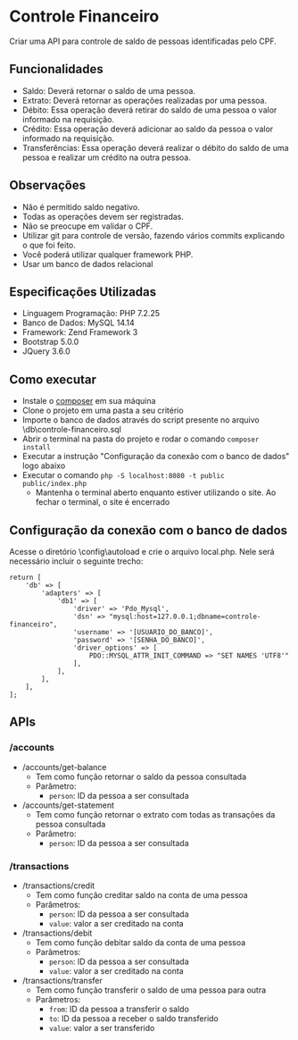 # Controle Financeiro

Criar uma API para controle de saldo de pessoas identificadas pelo CPF.

## Funcionalidades
- Saldo: Deverá retornar o saldo de uma pessoa.
- Extrato: Deverá retornar as operações realizadas por uma pessoa.
- Débito: Essa operação deverá retirar do saldo de uma pessoa o valor informado na requisição.
- Crédito: Essa operação deverá adicionar ao saldo da pessoa o valor informado na requisição.
- Transferências: Essa operação deverá realizar o débito do saldo de uma pessoa e realizar um crédito na outra pessoa.

## Observações
- Não é permitido saldo negativo.
- Todas as operações devem ser registradas.
- Não se preocupe em validar o CPF.
- Utilizar git para controle de versão, fazendo vários commits explicando o que foi feito.
- Você poderá utilizar qualquer framework PHP.
- Usar um banco de dados relacional

## Especificações Utilizadas
- Linguagem Programação: PHP 7.2.25
- Banco de Dados: MySQL 14.14
- Framework: Zend Framework 3
- Bootstrap 5.0.0
- JQuery 3.6.0

## Como executar
- Instale o [composer](https://getcomposer.org/download/) em sua máquina
- Clone o projeto em uma pasta a seu critério
- Importe o banco de dados através do script presente no arquivo \db\controle-financeiro.sql
- Abrir o terminal na pasta do projeto e rodar o comando `composer install`
- Executar a instrução "Configuração da conexão com o banco de dados" logo abaixo
- Executar o comando `php -S localhost:8080 -t public public/index.php`
  - Mantenha o terminal aberto enquanto estiver utilizando o site. Ao fechar o terminal, o site é encerrado


## Configuração da conexão com o banco de dados
Acesse o diretório \config\autoload e crie o arquivo local.php. Nele será necessário incluir o seguinte trecho:
```
return [
    'db' => [
        'adapters' => [
            'db1' => [
                'driver' => 'Pdo_Mysql',
                'dsn' => "mysql:host=127.0.0.1;dbname=controle-financeiro",
                'username' => '[USUARIO_DO_BANCO]',
                'password' => '[SENHA_DO_BANCO]',
                'driver_options' => [
                    PDO::MYSQL_ATTR_INIT_COMMAND => "SET NAMES 'UTF8'"
                ],
            ],
        ],
    ],
];
```

## APIs

### /accounts
- /accounts/get-balance
  - Tem como função retornar o saldo da pessoa consultada
  - Parâmetro: 
    - `person`: ID da pessoa a ser consultada
- /accounts/get-statement
  - Tem como função retornar o extrato com todas as transações da pessoa consultada
  - Parâmetro: 
    - `person`: ID da pessoa a ser consultada

### /transactions
- /transactions/credit
  - Tem como função creditar saldo na conta de uma pessoa
  - Parâmetros: 
    - `person`: ID da pessoa a ser consultada
    - `value`: valor a ser creditado na conta
- /transactions/debit
  - Tem como função debitar saldo da conta de uma pessoa
  - Parâmetros: 
    - `person`: ID da pessoa a ser consultada
    - `value`: valor a ser creditado na conta
- /transactions/transfer
  - Tem como função transferir o saldo de uma pessoa para outra
  - Parâmetros: 
    - `from`: ID da pessoa a transferir o saldo
    - `to`: ID da pessoa a receber o saldo transferido
    - `value`: valor a ser transferido
